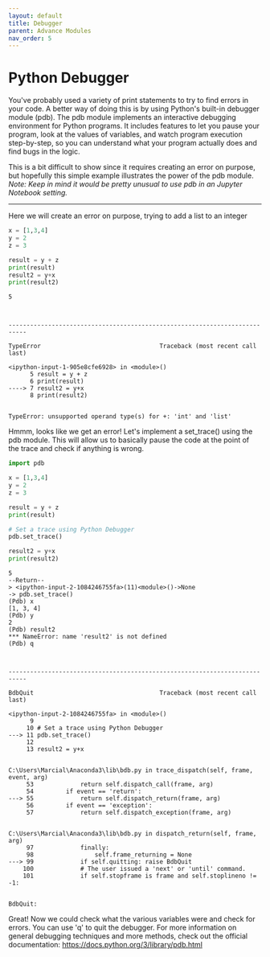 ```yaml
---
layout: default
title: Debugger
parent: Advance Modules
nav_order: 5
---
```


# Python Debugger

You've probably used a variety of print statements to try to find errors in your code. A better way of doing this is by using Python's built-in debugger module (pdb). The pdb module implements an interactive debugging environment for Python programs. It includes features to let you pause your program, look at the values of variables, and watch program execution step-by-step, so you can understand what your program actually does and find bugs in the logic.

This is a bit difficult to show since it requires creating an error on purpose, but hopefully this simple example illustrates the power of the pdb module. <br>*Note: Keep in mind it would be pretty unusual to use pdb in an Jupyter Notebook setting.*

___
Here we will create an error on purpose, trying to add a list to an integer


```python
x = [1,3,4]
y = 2
z = 3

result = y + z
print(result)
result2 = y+x
print(result2)
```

    5
    


    ---------------------------------------------------------------------------

    TypeError                                 Traceback (most recent call last)

    <ipython-input-1-905e8cfe6928> in <module>()
          5 result = y + z
          6 print(result)
    ----> 7 result2 = y+x
          8 print(result2)
    

    TypeError: unsupported operand type(s) for +: 'int' and 'list'


Hmmm, looks like we get an error! Let's implement a set_trace() using the pdb module. This will allow us to basically pause the code at the point of the trace and check if anything is wrong.


```python
import pdb

x = [1,3,4]
y = 2
z = 3

result = y + z
print(result)

# Set a trace using Python Debugger
pdb.set_trace()

result2 = y+x
print(result2)
```

    5
    --Return--
    > <ipython-input-2-1084246755fa>(11)<module>()->None
    -> pdb.set_trace()
    (Pdb) x
    [1, 3, 4]
    (Pdb) y
    2
    (Pdb) result2
    *** NameError: name 'result2' is not defined
    (Pdb) q
    


    ---------------------------------------------------------------------------

    BdbQuit                                   Traceback (most recent call last)

    <ipython-input-2-1084246755fa> in <module>()
          9 
         10 # Set a trace using Python Debugger
    ---> 11 pdb.set_trace()
         12 
         13 result2 = y+x
    

    C:\Users\Marcial\Anaconda3\lib\bdb.py in trace_dispatch(self, frame, event, arg)
         53             return self.dispatch_call(frame, arg)
         54         if event == 'return':
    ---> 55             return self.dispatch_return(frame, arg)
         56         if event == 'exception':
         57             return self.dispatch_exception(frame, arg)
    

    C:\Users\Marcial\Anaconda3\lib\bdb.py in dispatch_return(self, frame, arg)
         97             finally:
         98                 self.frame_returning = None
    ---> 99             if self.quitting: raise BdbQuit
        100             # The user issued a 'next' or 'until' command.
        101             if self.stopframe is frame and self.stoplineno != -1:
    

    BdbQuit: 


Great! Now we could check what the various variables were and check for errors. You can use 'q' to quit the debugger. For more information on general debugging techniques and more methods, check out the official documentation:
https://docs.python.org/3/library/pdb.html
